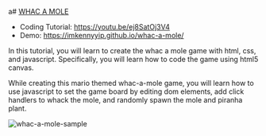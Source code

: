 a# [WHAC A MOLE](https://youtu.be/ej8SatOj3V4)
- Coding Tutorial: https://youtu.be/ej8SatOj3V4
- Demo: https://imkennyyip.github.io/whac-a-mole/

In this tutorial, you will learn to create the whac a mole game with html, css, and javascript. Specifically, you will learn how to code the game using html5 canvas. 

While creating this mario themed whac-a-mole game, you will learn how to use javascript to set the game board by editing dom elements, add click handlers to whack the mole, and randomly spawn the mole and piranha plant.

![whac-a-mole-sample](https://user-images.githubusercontent.com/78777681/221445356-31d1e159-9e71-43cb-8d38-a6988b81051d.png)
